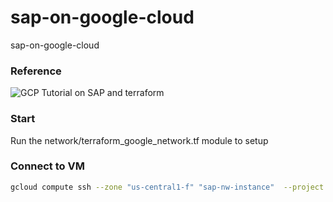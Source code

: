 # sap-on-google-cloud
sap-on-google-cloud

### Reference
![GCP Tutorial on SAP and terraform](https://cloud.google.com/solutions/sap/docs/netweaver-deployment-linux-tf)

### Start
Run the network/terraform_google_network.tf module to setup 

### Connect to VM

```bash
gcloud compute ssh --zone "us-central1-f" "sap-nw-instance"  --project "bold-future-377415"
```